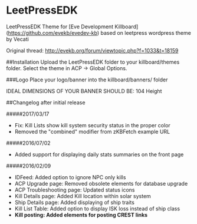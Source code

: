 # LeetPressEDK
LeetPressEDK Theme for [Eve Development Killboard] (https://github.com/evekb/evedev-kb) based on leetpress wordpress theme by Vecati

Original thread: http://evekb.org/forum/viewtopic.php?f=1033&t=18159

##Installation
Upload the LeetPressEDK folder to your killboard/themes folder. Select the theme in ACP -> Global Options.

###Logo
Place your logo/banner into the killboard/banners/ folder

IDEAL DIMENSIONS OF YOUR BANNER SHOULD BE:
104 Height

##Changelog after initial release

#####2017/03/17

* Fix: Kill Lists show kill system security status in the proper color
* Removed the "combined" modifier from zKBFetch example URL

#####2016/07/02

* Added support for displaying daily stats summaries on the front page

#####2016/02/09

* IDFeed: Added option to ignore NPC only kills
* ACP Upgrade page: Removed obsolete elements for database upgrade
* ACP Troubleshooting page: Updated status icons
* Kill Details page: Added Kill location within solar system
* Ship Details page: Added displaying of ship traits
* Kill List Table: Added option to display ISK loss instead of ship class
* **Kill posting: Added elements for posting CREST links**
